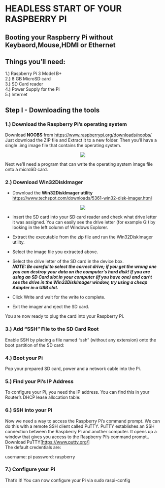 #   HEADLESS START OF YOUR RASPBERRY PI

## Booting your Raspberry Pi without Keybaord,Mouse,HDMI or Ethernet

## Things you’ll need:  

1.) Raspberry Pi 3 Model B+   
2.) 8 GB MicroSD card  
3.) SD Card reader  
4.) Power Supply for the Pi  
5.) Internet  

##  Step I - Downloading the tools  

### 1.) Download the Raspberry Pi’s operating system  

Download **NOOBS** from https://www.raspberrypi.org/downloads/noobs/
Just download the ZIP file and Extract it to a new folder. Then you’ll have a single .img image file that contains the operating system.  
<p align="center"> 
<img src="https://user-images.githubusercontent.com/35935951/36939676-fffec636-1f5a-11e8-8c3e-7e220a03efec.png">
</p>  

Next we’ll need a program that can write the operating system image file onto a microSD card.

### 2.) Download Win32DiskImager  

* Download the **Win32DiskImager utility** https://www.techspot.com/downloads/5361-win32-disk-imager.html  

<p align="center"> 
<img src="https://user-images.githubusercontent.com/35935951/36939678-0abe5460-1f5b-11e8-9af9-b834c87faabb.png">
</p> 

* Insert the SD card into your SD card reader and check what drive letter it was assigned. You can easily see the drive letter (for   example G:) by looking in the left column of Windows Explorer.  

* Extract the executable from the zip file and run the Win32DiskImager utility.  

* Select the image file you extracted above.  

* Select the drive letter of the SD card in the device box.   
***NOTE: Be careful to select the correct drive; if you get the wrong one you can destroy your data on the computer's hard disk! If you are using an SD Card slot in your computer (if you have one) and can't see the drive in the Win32DiskImager window, try using a cheap Adapter in a USB slot.***  

* Click Write and wait for the write to complete.  

* Exit the imager and eject the SD card.  

 You are now ready to plug the card into your Raspberry Pi.  
 
 ### 3.) Add “SSH” File to the SD Card Root  
 
Enable SSH by placing a file named “ssh” (without any extension) onto the boot partition of the SD card:

### 4.) Boot your Pi  

Pop your prepared SD card, power and a network cable into the Pi.

### 5.) Find your Pi’s IP Address  

To configure your Pi, you need the IP address. You can find this in your Router’s DHCP lease allocation table:

### 6.) SSH into your Pi  

Now we need a way to access the Raspberry Pi’s command prompt. We can do this with a remote SSH client called PuTTY. 
PuTTY establishes an SSH connection between the Raspberry Pi and another computer.
It opens up a window that gives you access to the Raspberry Pi’s command prompt.. Download PuTTY[https://www.putty.org/]   
The default credentials are:

username: pi
password: raspberry  

### 7.) Configure your Pi  

That’s it! You can now configure your Pi via sudo raspi-config  










